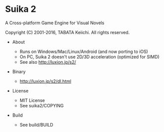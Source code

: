 Suika 2
=======

A Cross-platform Game Engine for Visual Novels

Copyright (C) 2001-2016, TABATA Keiichi. All rights reserved.

* About
    * Runs on Windows/Mac/Linux/Android (and now porting to iOS)
    * On PC, Suika 2 doesn't use 2D/3D acceleration (optimized for SIMD)
    * See also http://luxion.jp/s2/

* Binary
    * http://luxion.jp/s2/dl.html

* License
    * MIT License
    * See suika2/COPYING

* Build
    * See build/BUILD
